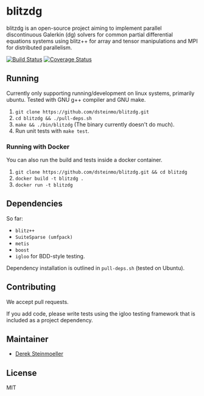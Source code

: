 # blitzdg

blitzdg is an open-source project aiming to implement parallel discontinuous Galerkin (dg) solvers for common partial differential equations systems using blitz++ for array and tensor manipulations and MPI for distributed parallelism.

[![Build Status](https://travis-ci.org/dsteinmo/blitzdg.svg?branch=master)](https://travis-ci.org/dsteinmo/blitzdg)  [![Coverage Status](https://coveralls.io/repos/github/dsteinmo/blitzdg/badge.svg)](https://coveralls.io/github/dsteinmo/blitzdg)

## Running

Currently only supporting running/development on linux systems, primarily ubuntu. Tested with GNU g++ compiler and GNU make.

1. `git clone https://github.com/dsteinmo/blitzdg.git`
2. `cd blitzdg && ./pull-deps.sh`
3. `make && ./bin/blitzdg` (The binary currently doesn't do much).
4. Run unit tests with `make test`.

### Running with Docker

You can also run the build and tests inside a docker container.

1. `git clone https://github.com/dsteinmo/blitzdg.git && cd blitzdg`
2. `docker build -t blitzdg .`
3. `docker run -t blitzdg`

## Dependencies

So far:

* `blitz++`
* `SuiteSparse (umfpack)`
* `metis`
* `boost`
* `igloo` for BDD-style testing.

Dependency installation is outlined in `pull-deps.sh` (tested on Ubuntu).

## Contributing

We accept pull requests. 

If you add code, please write tests using the igloo testing framework that is included as a project dependency.

## Maintainer

* [Derek Steinmoeller](https://github.com/dsteinmo)

## License

MIT
